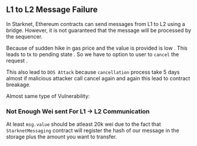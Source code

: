 ## L1 to L2 Message Failure

In Starknet, Ethereum contracts can send messages from L1 to L2 using a bridge. However, it is not guaranteed that the message will be processed by the sequencer.

Because of sudden hike in gas price and the value is provided is low . This leads to tx to pending state . So we have to option to user to `cancel` the request .


This also lead to `DOS Attack` because `cancellation` process take 5 days almost if malicious attacker call cancel again and again this lead to contract breakage.


Almost same type of Vulnerability:

### Not Enough Wei sent For L1 -> L2 Communication

At least `msg.value` should be atleast 20k wei due to the fact that `StarknetMessaging` contract will register the hash of our message in the storage plus the amount you want to transfer.